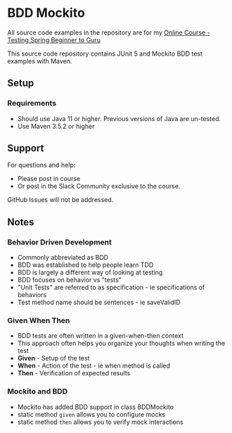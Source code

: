 # BDD Mockito

All source code examples in the repository are for my [Online Course - Testing Spring Beginner to Guru](https://www.udemy.com/testing-spring-boot-beginner-to-guru/?couponCode=GITHUB_REPO)

This source code repository contains JUnit 5 and Mockito BDD test examples with Maven.

## Setup
### Requirements
* Should use Java 11 or higher. Previous versions of Java are un-tested.
* Use Maven 3.5.2 or higher

## Support
For questions and help:
* Please post in course
* Or post in the Slack Community exclusive to the course.

GitHub Issues will not be addressed.



## Notes

### Behavior Driven Development

* Commonly abbreviated as BDD
* BDD was established to help people learn TDD
* BDD is largely a different way of looking at testing
* BDD focuses on behavior vs "tests"
* "Unit Tests" are referred to as specification - ie specifications of behaviors
* Test method name should be sentences - ie saveValidID

### Given When Then

* BDD tests are often written in a given-when-then context
* This approach often helps you organize your thoughts when writing the test
* **Given** - Setup of the test
* **When** - Action of the test - ie when method is called
* **Then** - Verification of expected results

### Mockito and BDD

* Mockito has added BDD support in class BDDMockito
* static method `given` allows you to configure mocks
* static method `then` allows you to verify mock interactions
